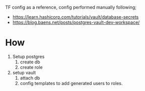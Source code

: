 TF config as a reference, config performed manually following;

- https://learn.hashicorp.com/tutorials/vault/database-secrets
- https://blog.baens.net/posts/postgres-vault-dev-workspace/

# How

1. Setup postgres
   1. create db
   2. create role
1. setup vault
   1. attach db
   1. config templates to add generated users to roles.
